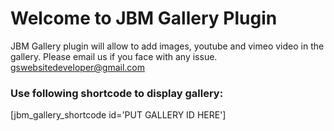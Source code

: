 # Welcome to JBM Gallery Plugin

JBM Gallery plugin will allow to add images, youtube and vimeo video in the gallery.
Please email us if you face with any issue. gswebsitedeveloper@gmail.com

### Use following shortcode to display gallery:
[jbm_gallery_shortcode id='PUT GALLERY ID HERE']